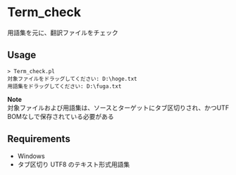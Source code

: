 # Term_check 
用語集を元に、翻訳ファイルをチェック  

## Usage  
```
> Term_check.pl
対象ファイルをドラッグしてください: D:\hoge.txt
用語集をドラッグしてください: D:\fuga.txt
```  

**Note**  
対象ファイルおよび用語集は、ソースとターゲットにタブ区切りされ、かつUTF BOMなしで保存されている必要がある

## Requirements  
- Windows
- タブ区切り UTF8 のテキスト形式用語集
